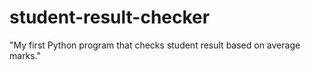 # student-result-checker
"My first Python program that checks student result based on average marks."
